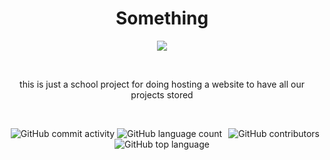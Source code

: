 <h1 align="center">
  Something
</h1>
<p align="center">
  <img style="img{border-radius: 10px;}" src="https://media.newyorker.com/photos/59095bb86552fa0be682d9d0/master/pass/Monkey-Selfie.jpg"></img>
</p>
<br>
<p align="center">
  this is just a school project for doing hosting a website to have all our projects stored
</p>
<br>
<p align="center">
  <img alt="GitHub commit activity" src="https://img.shields.io/github/commit-activity/w/epic-person-on/Something"> <img style="float:right" alt="GitHub contributors" src="https://img.shields.io/github/contributors/epic-person-on/Something"> <img alt="GitHub language count" src="https://img.shields.io/github/languages/count/epic-person-on/Something"> <img alt="GitHub top language" src="https://img.shields.io/github/languages/top/epic-person-on/Something">
</p>


